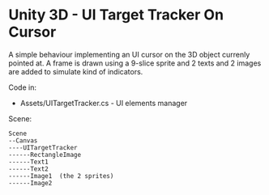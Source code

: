 # Unity 3D - UI Target Tracker On Cursor

A simple behaviour implementing an UI cursor on the 3D object currenly pointed at. A frame is drawn using a 9-slice sprite and 2 texts and 2 images are added to simulate kind of indicators.

Code in: 
* Assets/UITargetTracker.cs - UI elements manager

Scene:

```
Scene
--Canvas
----UITargetTracker
------RectangleImage
------Text1
------Text2
------Image1  (the 2 sprites)
------Image2
```
